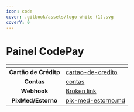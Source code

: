 ```yaml
---
icon: code
cover: .gitbook/assets/logo-white (1).svg
coverY: 0
---
```


# Painel CodePay

<table data-view="cards"><thead><tr><th align="center"></th><th data-hidden data-card-target data-type="content-ref"></th></tr></thead><tbody><tr><td align="center"><strong>Cartão de Créditp</strong></td><td><a href="administracao/cartao-de-credito/">cartao-de-credito</a></td></tr><tr><td align="center"><strong>Contas</strong></td><td><a href="administracao/contas/">contas</a></td></tr><tr><td align="center"><strong>Webhook</strong></td><td><a href="broken-reference">Broken link</a></td></tr><tr><td align="center"><strong>PixMed/Estorno</strong></td><td><a href="pix-med-estorno.md">pix-med-estorno.md</a></td></tr></tbody></table>
